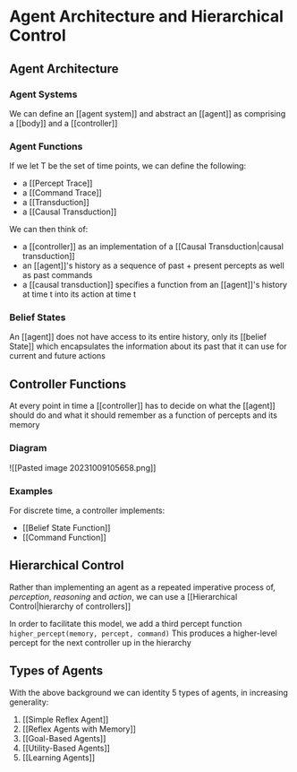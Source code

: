 # Agent Architecture and Hierarchical Control
## Agent Architecture
### Agent Systems
We can define an [[agent system]] and abstract an [[agent]] as comprising a [[body]] and a [[controller]]
### Agent Functions
If we let T be the set of time points, we can define the following:
- a [[Percept Trace]]
- a [[Command Trace]]
- a [[Transduction]]
- a [[Causal Transduction]]

We can then think of:
- a [[controller]] as an implementation of a [[Causal Transduction|causal transduction]] 
- an [[agent]]'s history as a sequence of past + present percepts as well as past commands
- a [[causal transduction]] specifies a function from an [[agent]]'s history at time t into its action at time t
### Belief States
An [[agent]] does not have access to its entire history, only its [[belief State]] which encapsulates the information about its past that it can use for current and future actions
## Controller Functions
At every point in time a [[controller]] has to decide on what the [[agent]] should do and what it should remember as a function of percepts and its memory
### Diagram
![[Pasted image 20231009105658.png]]
### Examples 
For discrete time, a controller implements:
- [[Belief State Function]]
- [[Command Function]]
## Hierarchical Control
Rather than implementing an agent as a repeated imperative process of, *perception*, *reasoning* and *action*, we can use a [[Hierarchical Control|hierarchy of controllers]]

In order to facilitate this model, we add a third percept function `higher_percept(memory, percept, command)` 
	This produces a higher-level percept for the next controller up in the hierarchy
## Types of Agents
With the above background we can identity 5 types of agents, in increasing generality:
1. [[Simple Reflex Agent]]
2. [[Reflex Agents with Memory]]
3. [[Goal-Based Agents]]
4. [[Utility-Based Agents]]
5. [[Learning Agents]]